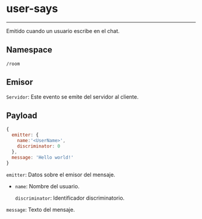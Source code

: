 # user-says

--------------------------------------------------------------------------------

Emitido cuando un usuario escribe en el chat.

## Namespace

`/room`

## Emisor

`Servidor`: Este evento se emite del servidor al cliente.

## Payload

```javascript
{
  emitter: {
    name:'<UserName>',
    discriminator: 0
  },
  message: 'Hello world!'
}
```

`emitter`: Datos sobre el emisor del mensaje.

  - `name`: Nombre del usuario.

    `discriminator`: Identificador discriminatorio.

`message`: Texto del mensaje.
